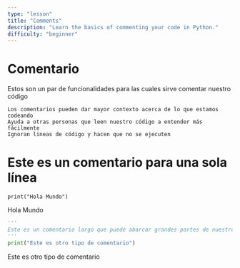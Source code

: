 ```yaml
---
type: "lesson"
title: "Comments"
description: "Learn the basics of commenting your code in Python."
difficulty: "beginner"
---
```


# Comentario

Estos son un par de funcionalidades para las cuales sirve comentar nuestro código

    Los comentarios pueden dar mayor contexto acerca de lo que estamos codeando
    Ayuda a otras personas que leen nuestro código a entender más fácilmente
    Ignoran lineas de código y hacen que no se ejecuten

# Este es un comentario para una sola línea

`print("Hola Mundo")`

Hola Mundo

```python
'''
Este es un comentario largo que puede abarcar grandes partes de nuestro codigo
'''
print("Este es otro tipo de comentario")
```

Este es otro tipo de comentario
